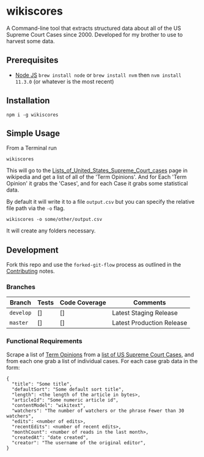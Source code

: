 # wikiscores

A Command-line tool that extracts structured data about all of the US Supreme Court Cases since 2000.  Developed for my brother to use to harvest some data.

## Prerequisites

* [Node JS](https://nodejs.org) `brew install node` or `brew install nvm` then `nvm install 11.3.0` (or whatever is the most recent)

## Installation

```
npm i -g wikiscores
```

## Simple Usage

From a Terminal run

```
wikiscores
```

This will go to the [Lists_of_United_States_Supreme_Court_cases]() page in wikipedia and get a list of all of the 'Term Opinions'.  And for Each 'Term Opinion' it grabs the 'Cases', and for each Case it grabs some statistical data.

By default it will write it to a file `output.csv` but you can specify the relative file path via the `-o` flag.

```
wikiscores -o some/other/output.csv
```

It will create any folders necessary.

## Development

Fork this repo and use the `forked-git-flow` process as outlined in the [Contributing](CONTRIBUTING.md) notes.

### Branches

| Branch | Tests | Code Coverage | Comments |
| ------ | ----- | ------------- | ---------|
| `develop` | [] | [] | Latest Staging Release |
| `master` | [] | [] | Latest Production Release |

### Functional Requirements

Scrape a list of [Term Opinions](https://en.wikipedia.org/wiki/2000_term_opinions_of_the_Supreme_Court_of_the_United_States) from a [list of US Supreme Court Cases](https://en.wikipedia.org/wiki/Lists_of_United_States_Supreme_Court_cases), and from each one grab a list of individual cases.  For each case grab data in the form:

```
{
  "title": "Some title",
  "defaultSort": "Some default sort title",
  "length": <the length of the article in bytes>,
  "articleId": "Some numeric article id",
  "contentModel": "wikitext",
  "watchers": "The number of watchers or the phrase Fewer than 30 watchers",
  "edits": <number of edits>,
  "recentEdits": <number of recent edits>,
  "monthCount": <number of reads in the last month>,
  "createdAt": "date created",
  "creator": "The username of the original editor",
}
```
